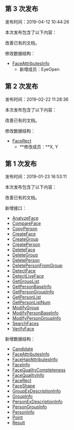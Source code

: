 ## 第 3 次发布

发布时间：2019-04-12 10:44:26

本次发布包含了以下内容：

改善已有的文档。

修改数据结构：

* [FaceAttributesInfo](/document/api/867/32807#FaceAttributesInfo)
	* 新增成员：EyeOpen

## 第 2 次发布

发布时间：2019-02-22 11:28:36

本次发布包含了以下内容：

改善已有的文档。

修改数据结构：

* [FaceRect](/document/api/867/32807#FaceRect)
	* **修改成员：**X, Y

## 第 1 次发布

发布时间：2019-01-23 16:53:11

本次发布包含了以下内容：

改善已有的文档。

新增接口：

* [AnalyzeFace](/document/api/867/32779)
* [CompareFace](/document/api/867/32802)
* [CopyPerson](/document/api/867/32796)
* [CreateFace](/document/api/867/32795)
* [CreateGroup](/document/api/867/32794)
* [CreatePerson](/document/api/867/32793)
* [DeleteFace](/document/api/867/32792)
* [DeleteGroup](/document/api/867/32791)
* [DeletePerson](/document/api/867/32790)
* [DeletePersonFromGroup](/document/api/867/32789)
* [DetectFace](/document/api/867/32800)
* [DetectLiveFace](/document/api/867/32804)
* [GetGroupList](/document/api/867/32788)
* [GetPersonBaseInfo](/document/api/867/32787)
* [GetPersonGroupInfo](/document/api/867/32786)
* [GetPersonList](/document/api/867/32785)
* [GetPersonListNum](/document/api/867/32784)
* [ModifyGroup](/document/api/867/32783)
* [ModifyPersonBaseInfo](/document/api/867/32782)
* [ModifyPersonGroupInfo](/document/api/867/32781)
* [SearchFaces](/document/api/867/32798)
* [VerifyFace](/document/api/867/32806)

新增数据结构：

* [Candidate](/document/api/867/32807#Candidate)
* [FaceAttributesInfo](/document/api/867/32807#FaceAttributesInfo)
* [FaceHairAttributesInfo](/document/api/867/32807#FaceHairAttributesInfo)
* [FaceInfo](/document/api/867/32807#FaceInfo)
* [FaceQualityCompleteness](/document/api/867/32807#FaceQualityCompleteness)
* [FaceQualityInfo](/document/api/867/32807#FaceQualityInfo)
* [FaceRect](/document/api/867/32807#FaceRect)
* [FaceShape](/document/api/867/32807#FaceShape)
* [GroupExDescriptionInfo](/document/api/867/32807#GroupExDescriptionInfo)
* [GroupInfo](/document/api/867/32807#GroupInfo)
* [PersonExDescriptionInfo](/document/api/867/32807#PersonExDescriptionInfo)
* [PersonGroupInfo](/document/api/867/32807#PersonGroupInfo)
* [PersonInfo](/document/api/867/32807#PersonInfo)
* [Point](/document/api/867/32807#Point)
* [Result](/document/api/867/32807#Result)

